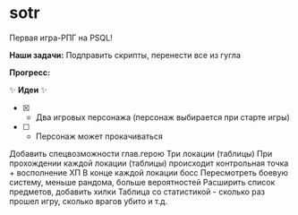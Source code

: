 # sotr
Первая игра-РПГ на PSQL!

**Наши задачи:**
Подправить скрипты, перенести все из гугла

**Прогресс:**


:sparkles: **Идеи** :sparkles:
- [x] - Два игровых персонажа (персонаж выбирается при старте игры)
- [ ] -	Персонаж может прокачиваться



Добавить спецвозможности глав.герою
Три локации (таблицы)
При прохождении каждой локации (таблицы) происходит контрольная точка + восполнение ХП
В конце каждой локации босс
Пересмотреть боевую систему, меньше рандома, больше вероятностей
Расширить список предметов, добавить хилки
Таблица со статистикой - сколько раз прошел игру, сколько врагов убито и т.д.
